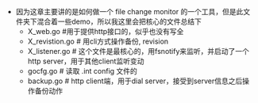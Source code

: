 
* 因为这章主要讲的是如何做一个 file change monitor 的一个工具，但是此文件夹下混合着一些demo，所以我这里会把核心的文件总结下
    * X_web.go #用于提供http接口的，似乎也没有写全
    * X_revistion.go # 用cli方式操作备份, revision
    * X_listener.go # 这个文件是最核心的，用fsnotify来监听，并启动了一个http server，用于其他client监听变动
    * gocfg.go # 读取 .int config 文件的
    * backup.go # http client端，用于dial server，接受到server信息之后操作备份动作



